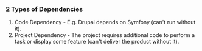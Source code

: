 ### 2 Types of Dependencies

1. Code Dependency - E.g. Drupal depends on Symfony (can't run without it).
2. Project Dependency - The project requires additional code to perform a task or display some feature (can't deliver the product without it).